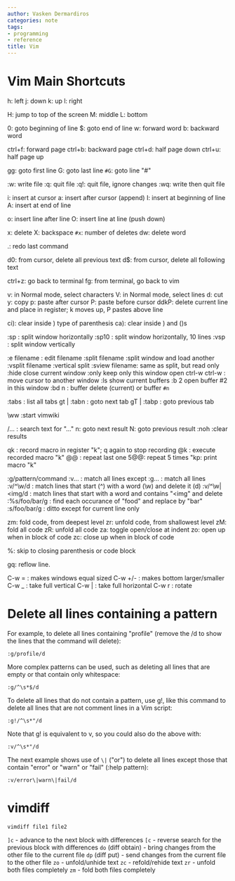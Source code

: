 ```yaml
---
author: Vasken Dermardiros
categories: note
tags:
- programming
- reference
title: Vim
---
```


# Vim Main Shortcuts
h: left
j: down
k: up
l: right

H: jump to top of the screen
M: middle
L: bottom

0: goto beginning of line
$: goto end of line
w: forward word
b: backward word

ctrl+f: forward page
ctrl+b: backward page
ctrl+d: half page down
ctrl+u: half page up

gg: goto first line
G: goto last line
`#G`: goto line "#"

:w: write file
:q: quit file
:q!: quit file, ignore changes
:wq: write then quit file

i: insert at cursor
a: insert after cursor (append)
I: insert at beginning of line
A: insert at end of line

o: insert line after line
O: insert line at line (push down)

x: delete
X: backspace
`#x`: number of deletes
dw: delete word

.: redo last command

d0: from cursor, delete all previous text
d$: from cursor, delete all following text

ctrl+z: go back to terminal
fg: from terminal, go back to vim

v: in Normal mode, select characters
V: in Normal mode, select lines
d: cut
y: copy
p: paste after cursor
P: paste before cursor
ddkP: delete current line and place in register; k moves up, P pastes above line

ci): clear inside ) type of parenthesis
ca): clear inside ) and ()s

:sp : split window horizontally
:sp10 : split window horizontally, 10 lines
:vsp : split window vertically

:e filename : edit filename
:split filename :split window and load another
:vsplit filename :vertical split
:sview filename: same as split, but read only
:hide close current window
:only keep only this window open
ctrl-w ctrl-w : move cursor to another window
:ls show current buffers
:b 2 open buffer #2 in this window
:bd n : buffer delete (current) or buffer `#n`

:tabs : list all tabs
gt | :tabn : goto next tab
gT | :tabp : goto previous tab

\ww :start vimwiki

/... : search text for "..."
n: goto next result
N: goto previous result
:noh :clear results

qk : record macro in register "k"; q again to stop recording
@k : execute recorded macro "k"
@@ : repeat last one
5@@: repeat 5 times
"kp: print macro "k"

:g/pattern/command
:v... : match all lines except
:g... : match all lines
:v/^\w/d : match lines that start (^) with a word (\w) and delete it (d)
:v/^\w\|<img/d : match lines that start with a word and contains "<img" and delete
:%s/foo/bar/g : find each occurance of "food" and replace by "bar"
:s/foo/bar/g : ditto except for current line only

zm: fold code, from deepest level
zr: unfold code, from shallowest level
zM: fold all code
zR: unfold all code
za: toggle open/close at indent
zo: open up when in block of code
zc: close up when in block of code

%: skip to closing parenthesis or code block

gq: reflow line.

C-w = : makes windows equal sized
C-w +/- : makes bottom larger/smaller
C-w _ : take full vertical
C-w | : take full horizontal
C-w r : rotate

# Delete all lines containing a pattern
For example, to delete all lines containing "profile" (remove the /d to show the
lines that the command will delete):

`:g/profile/d`

More complex patterns can be used, such as deleting all lines that are empty or
that contain only whitespace:

`:g/^\s*$/d`

To delete all lines that do not contain a pattern, use g!, like this command to
delete all lines that are not comment lines in a Vim script:

`:g!/^\s*"/d`

Note that g! is equivalent to v, so you could also do the above with:

`:v/^\s*"/d`

The next example shows use of `\|` ("or") to delete all lines except those that contain "error" or "warn" or "fail" (:help pattern):

`:v/error\|warn\|fail/d`

# vimdiff
`vimdiff file1 file2`

`]c`               - advance to the next block with differences
`[c`               - reverse search for the previous block with differences
`do` (diff obtain) - bring changes from the other file to the current file
`dp` (diff put)    - send changes from the current file to the other file
`zo`               - unfold/unhide text
`zc`               - refold/rehide text
`zr`               - unfold both files completely
`zm`               - fold both files completely